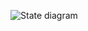 ![State diagram](https://user-images.githubusercontent.com/73137432/235450279-5c7dec20-f698-41a9-9eed-a7edca91c71d.png)

